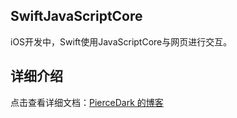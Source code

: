 ## SwiftJavaScriptCore
iOS开发中，Swift使用JavaScriptCore与网页进行交互。


## 详细介绍
点击查看详细文档：[PierceDark 的博客](https://www.jianshu.com/u/50bd017bb4ba)





